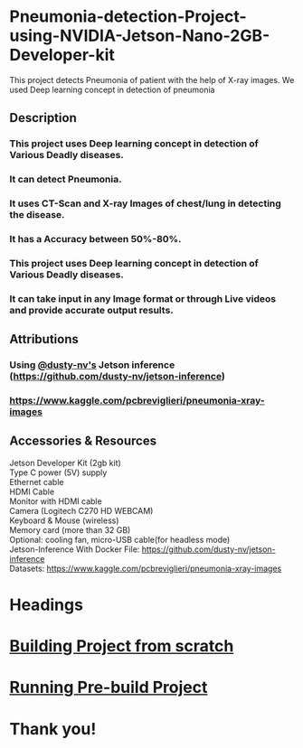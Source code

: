  # Pneumonia-detection-Project-using-NVIDIA-Jetson-Nano-2GB-Developer-kit
This project detects Pneumonia of patient with the help of X-ray images. We used Deep learning concept in detection of pneumonia
## Description

  
### This project uses Deep learning concept in detection of Various Deadly diseases.

### It can  detect Pneumonia.

### It uses CT-Scan and X-ray Images of chest/lung in detecting the disease.

### It has a Accuracy between 50%-80%.

### This project uses Deep learning concept in detection of Various Deadly diseases.

### It can take input in any Image format or through Live videos and provide accurate output results.


## Attributions

### Using [@dusty-nv's](https://github.com/dusty-nv/) Jetson inference (https://github.com/dusty-nv/jetson-inference)

### https://www.kaggle.com/pcbreviglieri/pneumonia-xray-images

## Accessories & Resources

Jetson Developer Kit (2gb kit) <br />
Type C power (5V) supply <br />
Ethernet cable <br />
HDMI Cable <br />
Monitor with HDMI cable <br />
Camera (Logitech C270 HD WEBCAM) <br />
Keyboard & Mouse (wireless) <br />
Memory card (more than 32 GB) <br />
Optional: cooling fan, micro-USB cable(for headless mode) <br />
Jetson-Inference With Docker File: https://github.com/dusty-nv/jetson-inference <br />
Datasets: https://www.kaggle.com/pcbreviglieri/pneumonia-xray-images <br />

# Headings

# [Building Project from scratch](https://github.com/THEGURUJ1/AI-for-Healthcare-Project-using-NVIDIA-Jetson-Nano-2GB-Developer-kit/blob/main/Building%20Project%20from%20scratch.md)
# [Running Pre-build Project](https://github.com/Ashutosh808/Pneumonia-detection-using-jetson-nano-kit/blob/main/Building%20Project%20from%20scratch.md )

# Thank you!
